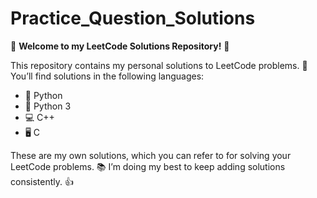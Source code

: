 # Practice_Question_Solutions

🚀 **Welcome to my LeetCode Solutions Repository!** 🚀

This repository contains my personal solutions to LeetCode problems. 🧩 You’ll find solutions in the following languages: 

- 🐍 Python
- 🐍 Python 3
- 💻 C++
- 🖥️ C

These are my own solutions, which you can refer to for solving your LeetCode problems. 📚 I’m doing my best to keep adding solutions consistently. 👍

